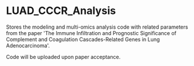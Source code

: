 # LUAD_CCCR_Analysis
Stores the modeling and multi-omics analysis code with related parameters from the paper 'The Immune Infiltration and Prognostic Significance of Complement and Coagulation Cascades-Related Genes in Lung Adenocarcinoma'.

Code will be uploaded upon paper acceptance.
